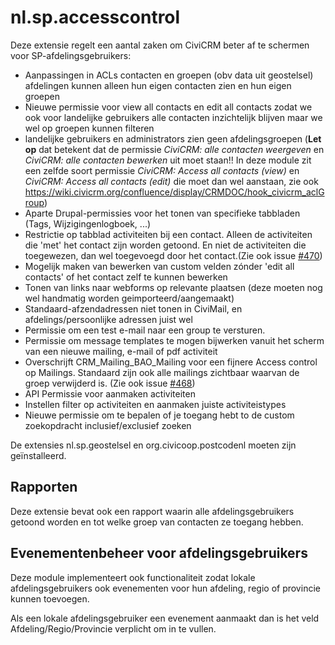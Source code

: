 nl.sp.accesscontrol
===================

Deze extensie regelt een aantal zaken om CiviCRM beter af te schermen voor SP-afdelingsgebruikers:

- Aanpassingen in ACLs contacten en groepen (obv data uit geostelsel) afdelingen kunnen alleen hun eigen contacten zien en hun eigen groepen
- Nieuwe permissie voor view all contacts en edit all contacts zodat we ook voor landelijke gebruikers alle contacten inzichtelijk blijven maar we wel op groepen kunnen filteren
- landelijke gebruikers en administrators zien geen afdelingsgroepen (**Let op** dat betekent dat de permissie *CiviCRM: alle contacten weergeven* en *CiviCRM: alle contacten bewerken* uit moet staan!! In deze module zit een zelfde soort permissie *CiviCRM: Access all contacts (view)* en *CiviCRM: Access all contacts (edit)* die moet dan wel aanstaan, zie ook https://wiki.civicrm.org/confluence/display/CRMDOC/hook_civicrm_aclGroup)
- Aparte Drupal-permissies voor het tonen van specifieke tabbladen (Tags, Wijzigingenlogboek, ...)
- Restrictie op tabblad activiteiten bij een contact. Alleen de activiteiten die 'met' het contact zijn worden getoond. En niet de activiteiten die toegewezen, dan wel toegevoegd door het contact.(Zie ook issue [#470](https://redmine.sp.nl/issues/470))
- Mogelijk maken van bewerken van custom velden zónder 'edit all contacts' of het contact zelf te kunnen bewerken
- Tonen van links naar webforms op relevante plaatsen (deze moeten nog wel handmatig worden geimporteerd/aangemaakt)
- Standaard-afzendadressen niet tonen in CiviMail, en afdelings/persoonlijke adressen juist wel
- Permissie om een test e-mail naar een group te versturen. 
- Permissie om message templates te mogen bijwerken vanuit het scherm van een nieuwe mailing, e-mail of pdf activiteit
- Overschrijft CRM_Mailing_BAO_Mailing voor een fijnere Access control op Mailings. Standaard zijn ook alle mailings zichtbaar waarvan de groep verwijderd is. (Zie ook issue [#468](https://redmine.sp.nl/issues/468))
- API Permissie voor aanmaken activiteiten
- Instellen filter op activiteiten en aanmaken juiste activiteistypes
- Nieuwe permissie om te bepalen of je toegang hebt to de custom zoekopdracht inclusief/exclusief zoeken

De extensies nl.sp.geostelsel en org.civicoop.postcodenl moeten zijn geïnstalleerd.

Rapporten
---------

Deze extensie bevat ook een rapport waarin alle afdelingsgebruikers getoond worden en tot welke groep van contacten ze toegang hebben.

Evenementenbeheer voor afdelingsgebruikers
------------------------------------------

Deze module implementeert ook functionaliteit zodat lokale afdelingsgebruikers
ook evenementen voor hun afdeling, regio of provincie kunnen toevoegen.

Als een lokale afdelingsgebruiker een evenement aanmaakt dan is het veld Afdeling/Regio/Provincie
verplicht om in te vullen.
